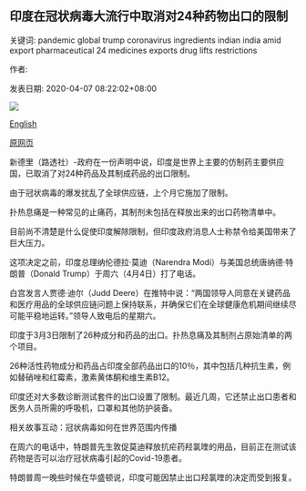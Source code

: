 ## 印度在冠状病毒大流行中取消对24种药物出口的限制

关键词: pandemic global trump coronavirus ingredients indian india amid export pharmaceutical 24 medicines exports drug lifts restrictions

作者: 

发表日期: 2020-04-07 08:22:02+08:00

![](https://www.straitstimes.com/sites/default/files/styles/x_large/public/articles/2020/04/07/rk_india-pharmaceutical_070420.jpg?itok=X5jnXpot)

[English](India%20lifts%20restrictions%20on%2024%20drug%20exports%20amid%20coronavirus%20pandemic.md)

[原网页](https://www.straitstimes.com/asia/south-asia/india-lifts-restrictions-on-24-drug-exports-amid-coronavirus-pandemic)

新德里（路透社）-政府在一份声明中说，印度是世界上主要的仿制药主要供应国，已取消了对24种药品及其制成药品的出口限制。

由于冠状病毒的爆发扰乱了全球供应链，上个月它施加了限制。

扑热息痛是一种常见的止痛药，其制剂未包括在释放出来的出口药物清单中。

目前尚不清楚是什么促使印度解除限制，但印度政府消息人士称禁令给美国带来了巨大压力。

这项决定之前，印度总理纳伦德拉·莫迪（Narendra Modi）与美国总统唐纳德·特朗普（Donald Trump）于周六（4月4日）打了电话。

白宫发言人贾德·迪尔（Judd Deere）在推特中说：“两国领导人同意在关键药品和医疗用品的全球供应链问题上保持联系，并确保它们在全球健康危机期间继续尽可能平稳地运转。”领导人致电后的星期六。

印度于3月3日限制了26种成分和药品的出口。扑热息痛及其制剂占原始清单的两个项目。

26种活性药物成分和药品占印度全部药品出口的10％，其中包括几种抗生素，例如替硝唑和红霉素，激素黄体酮和维生素B12。

印度还对大多数诊断测试套件的出口设置了限制。最近几周，它还禁止出口患者和医务人员所需的呼吸机，口罩和其他防护装备。

相关故事互动：冠状病毒如何在世界范围内传播

在周六的电话中，特朗普先生敦促莫迪释放抗疟药羟氯喹的用品，目前正在测试该药物是否可以治疗冠状病毒引起的Covid-19患者。

特朗普周一晚些时候在华盛顿说，印度可能因禁止出口羟氯喹的决定而受到报复。